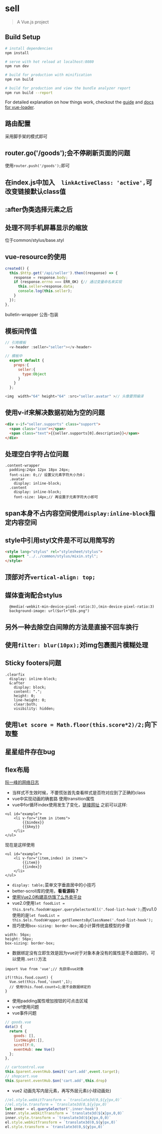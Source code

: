 # sell

> A Vue.js project

## Build Setup

``` bash
# install dependencies
npm install

# serve with hot reload at localhost:8080
npm run dev

# build for production with minification
npm run build

# build for production and view the bundle analyzer report
npm run build --report
```

For detailed explanation on how things work, checkout the [guide](http://vuejs-templates.github.io/webpack/) and [docs for vue-loader](http://vuejs.github.io/vue-loader).

## 路由配置
采用脚手架的模式即可
## router.go('/goods');会不停刷新页面的问题
使用`router.push('/goods');`即可
## 在index.js中加入`  linkActiveClass: 'active',`可改变链接默认class值
## :after伪类选择元素之后
## 处理不同手机屏幕显示的缩放
位于common/stylus/base.styl
## vue-resource的使用
```javascript
created() {
  this.$http.get('/api/seller').then((response) => {
    response = response.body;
    if (response.errno === ERR_OK) {// 通过变量命名来实现
      this.seller=response.data;
      console.log(this.seller);
    }
  });
},
```
bulletin-wrapper 公告-包装
## 模板间传值
```javascript
// 引用模板
  <v-header :seller="seller"></v-header>

// 模板中
  export default {
    props:{
      seller:{
        type:Object
      }
    }
  };

<img  width="64" height="64" :src="seller.avatar" >// 头像要预编译
```

## 使用v-if来解决数据初始为空的问题
```HTML
<div v-if="seller.supports" class="support">
  <span class="icon"></span>
  <span class="text">{{seller.supports[0].description}}</span>
</div>
```

## 处理空白字符占位问题
```
.content-wrapper
  padding:24px 12px 18px 24px;
  font-size: 0;// 设置父元素字符大小为0；
  .avatar
    display: inline-block;
  .content
    display: inline-block;
    font-size: 14px;// 再设置子元素字符大小即可
```

## span本身不占内容空间使用`display:inline-block`指定内容空间

## style中引用styl文件是不可以用简写的
```HTML
<style lang="stylus" rel="stylesheet/stylus">
  @import "../../common/stylus/mixin.styl";
</style>
```

## 顶部对齐`vertical-align: top;`

## 媒体查询配合stylus
```
  @media(-webkit-min-device-pixel-ratio:3),(min-device-pixel-ratio:3)
  background-image: url($url+"@3x.png")
```
## 另外一种去<span>除空白间隙的方法是直接不回车换行

## 使用`filter: blur(10px);`对img包裹图片模糊处理

## Sticky footers问题
```
.clearfix
  display: inline-block;
  &:after
    display: block;
    content: ".";
    height: 0;
    line-height: 0;
    clear:both;
    visibility: hidden;
```

## 使用`let score = Math.floor(this.score*2)/2;`向下取整

## 星星组件存在bug

## flex布局
[阮一峰的网络日志](http://www.ruanyifeng.com/blog/2015/07/flex-grammar.html?utm_source=tuicool)

- 当样式不生效时候，不要慌张首先查看样式是否符对应到了正确的class
- vue中实现动画的确套路
使用transition属性
- vue中for循环index使用发生了变化，[链接网址](http://www.cnblogs.com/mzzz/p/6382590.html)
之前可以这样:
```
<ul id="example">
    <li v-for="item in items">
        {{$index}}
        {{$key}}
    </li>
</ul>
```
现在是这样使用
```
<ul id="example">
    <li v-for="(item,index) in items">
        {{item}}
        {{index}}
    </li>
</ul>
```

- `display: table;`菜单文字垂直居中的小技巧
- better-scroll库的使用，**看看源码？**
- [使用Vue2.0构建高仿饿了么外卖平台](https://github.com/SimonZhangITer/VueDemo_Sell_Eleme)
- vue2.0使用`let foodList = this.$refs.foodsWrapper.querySelectorAll('.food-list-hook');`而vu1.0使用的是`let foodList = this.$els.foodsWrapper.getElementsByClassName('.food-list-hook');`
- 技巧使用`box-sizing: border-box;`减小计算传统盒模型的步骤
```
width: 56px;
height: 56px;
box-sizing: border-box;
```

- 数据绑定没有立即生效是因为vue对于对象本身没有的属性是不会跟踪的，可以使用`.set()`方法
```
import Vue from 'vue';// 先获得vue对象

if(!this.food.count) {
  Vue.set(this.food,'count',1);
  // 使用this.food.count=1;是不会数据绑定的
}
```
- 使用padding属性增加按钮的可点击区域
- v-ref使用问题
- vue事件问题
```javascript
// goods.vue
data() {
  return {
    goods: [],
    listHeight:[],
    scrollY:0,
    eventHub: new Vue()
  };
},

// cartcontrol.vue
this.$parent.eventHub.$emit('cart.add',event.target);
// shopcart.vue
this.$parent.eventHub.$on('cart.add',this.drop)

```

- vue2 动画先写内层元素，再写外层元素(小球动画处)
```javascript
//el.style.webkitTransform = `translate3d(0,${y}px,0)`
//el.style.transform = `translate3d(0,${y}px,0)`
let inner = el.querySelector('.inner-hook')
inner.style.webkitTransform = `translate3d(${x}px,0,0)`
inner.style.transform = `translate3d(${x}px,0,0)`
el.style.webkitTransform = `translate3d(0,${y}px,0)`
el.style.transform = `translate3d(0,${y}px,0)`
```
